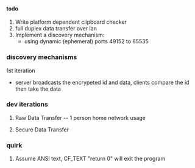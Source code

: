 #### todo
1. Write platform dependent clipboard checker
2. full duplex data transfer over lan   
3. Implement a discovery mechanism:
    - using dynamic (ephemeral) ports 49152 to 65535

### discovery mechanisms
1st iteration
- server broadcasts the encrypeted id and data, clients compare the id then take the data

### dev iterations
1. Raw Data Transfer 
-- 1 person home network usage

2. Secure Data Transfer

### quirk
1. Assume ANSI text, CF_TEXT "return 0" will exit the program
